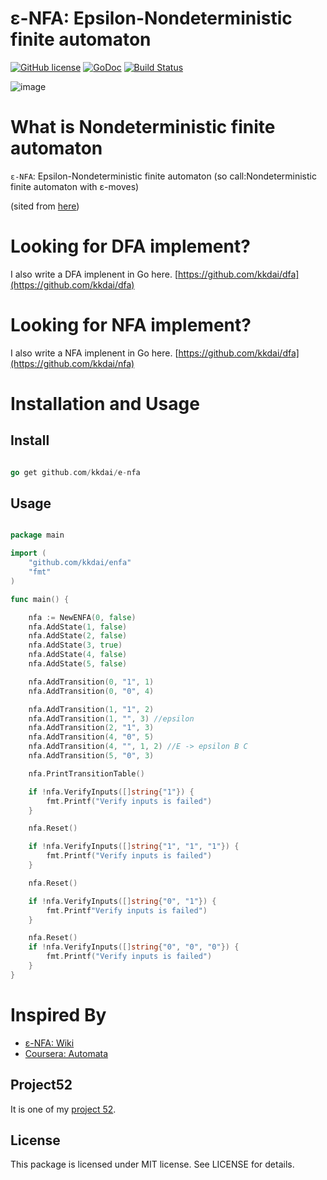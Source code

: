 ε-NFA: Epsilon-Nondeterministic finite automaton
==============

[![GitHub license](https://img.shields.io/badge/license-MIT-blue.svg)](https://raw.githubusercontent.com/kkdai/e-nfa/master/LICENSE)  [![GoDoc](https://godoc.org/github.com/kkdai/e-nfa?status.svg)](https://godoc.org/github.com/kkdai/nfa)  [![Build Status](https://travis-ci.org/kkdai/e-nfa.svg?branch=master)](https://travis-ci.org/kkdai/e-nfa)



![image](https://upload.wikimedia.org/wikipedia/commons/thumb/0/0e/NFAexample.svg/250px-NFAexample.svg.png)



What is Nondeterministic finite automaton
=============

`ε-NFA`: Epsilon-Nondeterministic finite automaton (so call:Nondeterministic finite automaton with ε-moves)


 (sited from [here](https://en.wikipedia.org/wiki/Nondeterministic_finite_automaton))


Looking for DFA implement?
=============

I also write a DFA implenent in Go here. [https://github.com/kkdai/dfa](https://github.com/kkdai/dfa)

Looking for NFA implement?
=============

I also write a NFA implenent in Go here. [https://github.com/kkdai/dfa](https://github.com/kkdai/nfa)


Installation and Usage
=============


Install
---------------

```go

go get github.com/kkdai/e-nfa

```

Usage
---------------

```go

package main

import (
    "github.com/kkdai/enfa"
    "fmt"
)

func main() {

	nfa := NewENFA(0, false)
	nfa.AddState(1, false)
	nfa.AddState(2, false)
	nfa.AddState(3, true)
	nfa.AddState(4, false)
	nfa.AddState(5, false)

	nfa.AddTransition(0, "1", 1)
	nfa.AddTransition(0, "0", 4)

	nfa.AddTransition(1, "1", 2)
	nfa.AddTransition(1, "", 3) //epsilon
	nfa.AddTransition(2, "1", 3)
	nfa.AddTransition(4, "0", 5)
	nfa.AddTransition(4, "", 1, 2) //E -> epsilon B C
	nfa.AddTransition(5, "0", 3)

	nfa.PrintTransitionTable()

	if !nfa.VerifyInputs([]string{"1"}) {
		fmt.Printf("Verify inputs is failed")
	}

	nfa.Reset()

	if !nfa.VerifyInputs([]string{"1", "1", "1"}) {
		fmt.Printf("Verify inputs is failed")
	}

	nfa.Reset()

	if !nfa.VerifyInputs([]string{"0", "1"}) {
		fmt.Printf"Verify inputs is failed")
	}

	nfa.Reset()
	if !nfa.VerifyInputs([]string{"0", "0", "0"}) {
		fmt.Printf("Verify inputs is failed")
	}
}

```

Inspired By
=============

- [ε-NFA: Wiki](https://en.wikipedia.org/wiki/Nondeterministic_finite_automaton_with_%CE%B5-moves)
- [Coursera: Automata](https://class.coursera.org/automata-004/)

Project52
---------------

It is one of my [project 52](https://github.com/kkdai/project52).


License
---------------

This package is licensed under MIT license. See LICENSE for details.
